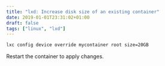 ```yaml
---
title: "lxd: Increase disk size of an existing container"
date: 2019-01-01T23:31:02+01:00
draft: false
tags: ["linux", "lxd"]
---
```


```bash
lxc config device override mycontainer root size=20GB
```
Restart the container to apply changes.
